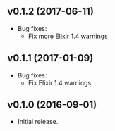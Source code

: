 ## v0.1.2 (2017-06-11)

* Bug fixes:
  * Fix more Elixir 1.4 warnings

## v0.1.1 (2017-01-09)

* Bug fixes:
  * Fix Elixir 1.4 warnings

## v0.1.0 (2016-09-01)

* Initial release.
